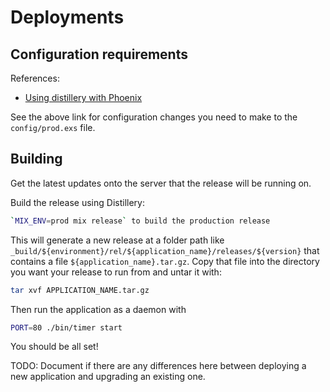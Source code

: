 # Deployments

## Configuration requirements

References:

- [Using distillery with Phoenix](https://hexdocs.pm/distillery/use-with-phoenix.html)

See the above link for configuration changes you need to make to the `config/prod.exs` file.

## Building

Get the latest updates onto the server that the release will be running on.

Build the release using Distillery:

```bash
`MIX_ENV=prod mix release` to build the production release
```

This will generate a new release at a folder path like `_build/${environment}/rel/${application_name}/releases/${version}` that contains a file `${application_name}.tar.gz`. Copy that file into the directory you want your release to run from and untar it with:

```bash
tar xvf APPLICATION_NAME.tar.gz
```

Then run the application as a daemon with

```bash
PORT=80 ./bin/timer start
```

You should be all set!

TODO: Document if there are any differences here between deploying a new application and upgrading an existing one.
